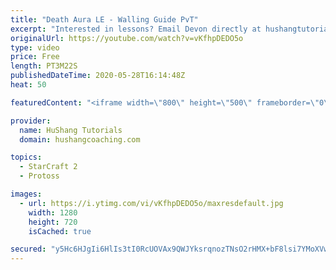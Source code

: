 ```yaml
---
title: "Death Aura LE - Walling Guide PvT"
excerpt: "Interested in lessons? Email Devon directly at hushangtutorials@outlook.com ------------------------------------------------------------------------------------------------------- Want to support HuShang Tutorials directly? Patreon is a website where you can contribute a monthly donation that will help"
originalUrl: https://youtube.com/watch?v=vKfhpDEDO5o
type: video
price: Free
length: PT3M22S
publishedDateTime: 2020-05-28T16:14:48Z
heat: 50

featuredContent: "<iframe width=\"800\" height=\"500\" frameborder=\"0\" src=\"https://www.youtube.com/embed/vKfhpDEDO5o\" allow=\"accelerometer; autoplay; encrypted-media; gyroscope; picture-in-picture\" allowfullscreen></iframe>"

provider:
  name: HuShang Tutorials
  domain: hushangcoaching.com

topics:
  - StarCraft 2
  - Protoss

images:
  - url: https://i.ytimg.com/vi/vKfhpDEDO5o/maxresdefault.jpg
    width: 1280
    height: 720
    isCached: true

secured: "y5Hc6HJgIi6HlIs3tI0RcUOVAx9QWJYksrqnozTNsO2rHMX+bF8lsi7YMoXVwvN6hyBt2t3N+bRffCfABSJ6UUdk8g4tbzHuFwUottCdJ8j6NSjTlVpddcRRwk7QRVnDo2NYM4joaTq9WXhzubxCi+FssMWZYftRwMGND+Xl+EQY3vlCFV7J8SWfCNcC2qqNHsPDdA8N71CczcJa42CqCjRoe7ztvQLWL0ponVOTUsOQUYya6Uh+q3fBgHGhOiSX3DBsgEr8nOIA8HPZGhFWmS5hFLdAiIvLxZZd+ut0ULRreJjvX3R9UI7A2nFSj3banzAfXFvcAr9WdQga/rV7jDxLOOstWgnzVG4LJCq05YXcnq3+ieHZsClL/IKC8MKG5QA/AXgVG3U6TDv/ngt0PXc3Nn3LkerrEcCIn8Z525w=;WMQAbvMwXiHOQpOAF0xoVw=="
---
```


